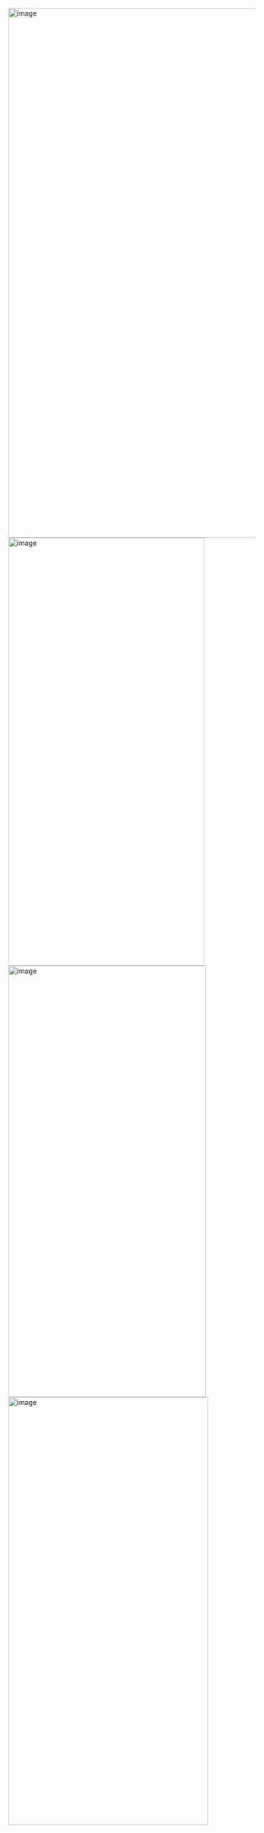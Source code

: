 <img width="1919" height="1079" alt="image" src="https://github.com/user-attachments/assets/a5af5e7e-7999-422d-a8d3-ec22c707882f" />
<img width="399" height="872" alt="image" src="https://github.com/user-attachments/assets/e5302e3e-3c02-4a15-b2b6-d84b06aec0db" />
<img width="402" height="879" alt="image" src="https://github.com/user-attachments/assets/0afc6dcd-527a-4186-8d5d-14bf37d49a85" />
<img width="407" height="872" alt="image" src="https://github.com/user-attachments/assets/a5b1a756-de89-4ca3-827f-ae6737ef48b4" />

